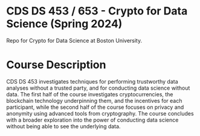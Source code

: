 # CDS DS 453 / 653 - Crypto for Data Science (Spring 2024)

Repo for Crypto for Data Science at Boston University.

# Course Description

CDS DS 453 investigates techniques for performing trustworthy data analyses without a trusted party, and for conducting data science without data. The first half of the course investigates cryptocurrencies, the blockchain technology underpinning them, and the incentives for each participant, while the second half of the course focuses on privacy and anonymity using advanced tools from cryptography. The course concludes with a broader exploration into the power of conducting data science without being able to see the underlying data.
